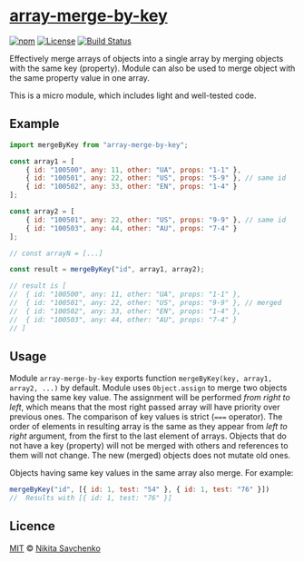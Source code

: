 # [array-merge-by-key](https://www.npmjs.com/package/array-merge-by-key)

[![npm](https://img.shields.io/npm/v/array-merge-by-key.svg)](https://www.npmjs.com/package/array-merge-by-key)
[![License](https://img.shields.io/github/license/zitros/array-merge-by-key.svg)](LICENSE)
[![Build Status](https://travis-ci.org/ZitRos/array-merge-by-key.svg?branch=master)](https://travis-ci.org/ZitRos/array-merge-by-key)

Effectively merge arrays of objects into a single array by merging objects with the same key 
(property). Module can also be used to merge object with the same property value in one array. 

This is a micro module, which includes light and well-tested code.

Example
-------

```javascript
import mergeByKey from "array-merge-by-key";

const array1 = [
    { id: "100500", any: 11, other: "UA", props: "1-1" },
    { id: "100501", any: 22, other: "US", props: "5-9" }, // same id
    { id: "100502", any: 33, other: "EN", props: "1-4" }
];

const array2 = [
    { id: "100501", any: 22, other: "US", props: "9-9" }, // same id
    { id: "100503", any: 44, other: "AU", props: "7-4" }
];

// const arrayN = [...]

const result = mergeByKey("id", array1, array2);

// result is [
//  { id: "100500", any: 11, other: "UA", props: "1-1" },
//  { id: "100501", any: 22, other: "US", props: "9-9" }, // merged
//  { id: "100502", any: 33, other: "EN", props: "1-4" },
//  { id: "100503", any: 44, other: "AU", props: "7-4" }
// ]
```

Usage
-----

Module `array-merge-by-key` exports function `mergeByKey(key, array1, array2, ...)` by default.
Module uses `Object.assign` to merge two objects having the same key value. The assignment will be
performed *from right to left*, which means that the most right passed array will have priority over
previous ones. The comparison of key values is strict (`===` operator). The order of elements in
resulting array is the same as they appear from *left to right* argument, from the first to the last
element of arrays. Objects that do not have a key (property) will not be merged with others and 
references to them will not change. The new (merged) objects does not mutate old ones.

Objects having same key values in the same array also merge. For example:

```javascript
mergeByKey("id", [{ id: 1, test: "54" }, { id: 1, test: "76" }])
//  Results with [{ id: 1, test: "76" }]
```

Licence
-------

[MIT](LICENSE) © [Nikita Savchenko](https://nikita.tk)
